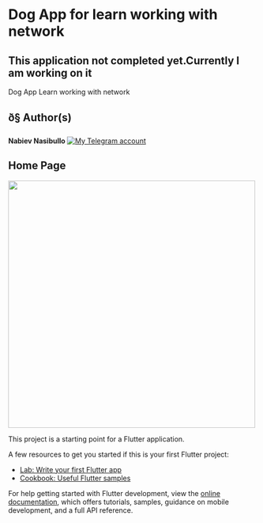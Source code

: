 # Dog App for learn working with network 

## This application not completed yet.Currently I am working on it
Dog App Learn working with network

## ð§ Author(s)
**Nabiev Nasibullo** [![My Telegram account](https://img.shields.io/telegram/connect/@f19012022_N.svg?style=social)](@f19012022_N) 

## Home Page
<img src="screens/favorite_page.png" height="500em" />



This project is a starting point for a Flutter application.

A few resources to get you started if this is your first Flutter project:

- [Lab: Write your first Flutter app](https://docs.flutter.dev/get-started/codelab)
- [Cookbook: Useful Flutter samples](https://docs.flutter.dev/cookbook)

For help getting started with Flutter development, view the
[online documentation](https://docs.flutter.dev/), which offers tutorials,
samples, guidance on mobile development, and a full API reference.
